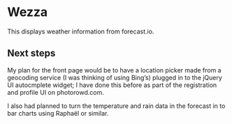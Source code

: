 # Wezza

This displays weather information from forecast.io.

## Next steps

My plan for the front page would be to have a location picker made from a
geocoding service (I was thinking of using Bing’s) plugged in to the
jQuery UI autocmplete widget; I have done this before as part of the
registration and profile UI on photorowd.com.

I also had planned to turn the temperature and rain data in the forecast in to
bar charts using Raphaël or similar.
